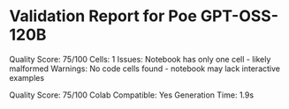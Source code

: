 # Validation Report for Poe GPT-OSS-120B

Quality Score: 75/100
Cells: 1
Issues: Notebook has only one cell - likely malformed
Warnings: No code cells found - notebook may lack interactive examples

Quality Score: 75/100
Colab Compatible: Yes
Generation Time: 1.9s